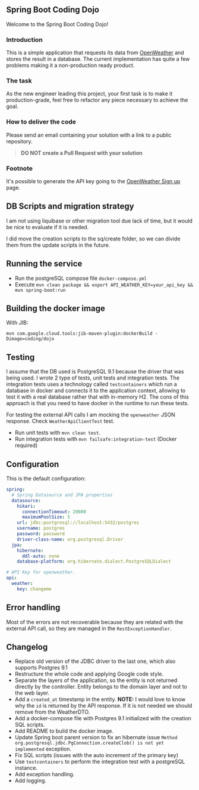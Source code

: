 Spring Boot Coding Dojo
---

Welcome to the Spring Boot Coding Dojo!

### Introduction

This is a simple application that requests its data from [OpenWeather](https://openweathermap.org/) and stores the result in a database. The current implementation has quite a few problems making it a non-production ready product.

### The task

As the new engineer leading this project, your first task is to make it production-grade, feel free to refactor any piece
necessary to achieve the goal.

### How to deliver the code

Please send an email containing your solution with a link to a public repository.

>**DO NOT create a Pull Request with your solution** 

### Footnote
It's possible to generate the API key going to the [OpenWeather Sign up](https://openweathermap.org/appid) page.


DB Scripts and migration strategy
---
I am not using liquibase or other migration tool due lack of time, but it would be nice to evaluate if
it is needed.

I did move the creation scripts to  the sq/create folder, so we can divide them from the update scripts
in the future.

Running the service
--- 
- Run the postgreSQL compose file `docker-compose.yml`
- Execute `mvn clean package && export API_WEATHER_KEY=your_api_key && mvn spring-boot:run`

Building the docker image
---
With JIB:

`mvn com.google.cloud.tools:jib-maven-plugin:dockerBuild -Dimage=coding/dojo`

Testing
---
I assume that the DB used is PostgreSQL 9.1 because the driver that was being used.
I wrote 2 type of tests, unit tests and integration tests. The integration tests uses a technology 
called `testcontainers` which run a database in docker and connects it to the application context, 
allowing to test it with a real database rather that with in-memory H2.
The cons of this approach is that you need to have docker in the runtime to run these tests.

For testing the external API calls I am mocking the `openweather` JSON response. Check `WeatherApiClientTest` test. 

- Run unit tests with `mvn clean test`.
- Run integration tests with `mvn failsafe:integration-test` (Docker required)

Configuration
---
This is the default configuration:
```yaml
spring:
  # Spring Datasource and JPA properties
  datasource:
    hikari:
      connectionTimeout: 20000
      maximumPoolSize: 5
    url: jdbc:postgresql://localhost:5432/postgres
    username: postgres
    password: password
    driver-class-name: org.postgresql.Driver
  jpa:
    hibernate:
      ddl-auto: none
    database-platform: org.hibernate.dialect.PostgreSQLDialect

# API Key for openweather.
api:
  weather:
    key: changeme
```

Error handling
---
Most of the errors are not recoverable because they are related with the external API call, so they
are managed in the `RestExceptionHandler`.


Changelog
---
- Replace old version of the JDBC driver to the last one, which also supports Postgres 9.1
- Restructure the whole code and applying Google code style.
- Separate the layers of the application, so the entity is not returned directly by the controller. Entity belongs to the domain layer and not to the web layer.
- Add a `created_at` timestamp in the entity. **NOTE:** I would love to know why the `id` is returned by the API response. If it is not needed we should remove from the WeatherDTO.
- Add a docker-compose file with Postgres 9.1 initialized with the creation SQL scripts.
- Add README to build the docker image.
- Update Spring boot parent version to fix an hibernate issue `Method org.postgresql.jdbc.PgConnection.createClob() is not yet implemented` exception.
- Fix SQL scripts (issues with the auto increment of the primary key)
- Use `testcontainers` to perform the integration test with a postgreSQL instance.
- Add exception handling.
- Add logging.
